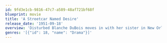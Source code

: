 ```yaml
---
id: 9fd3e1cb-9816-47c7-a589-48af721bf68f
blueprint: movie
title: 'A Streetcar Named Desire'
release_date: '1951-09-18'
overview: 'Disturbed Blanche DuBois moves in with her sister in New Orleans and is tormented by her brutish brother-in-law while her reality crumbles around her.'
genres: '[{"id": 18, "name": "Drama"}]'
---
```

